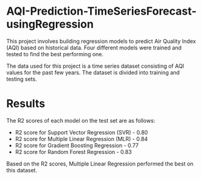 # AQI-Prediction-TimeSeriesForecast-usingRegression

This project involves building regression models to predict Air Quality Index (AQI) based on historical data. Four different models were trained and tested to find the best performing one.

The data used for this project is a time series dataset consisting of AQI values for the past few years. The dataset is divided into training and testing sets.

# Results
The R2 scores of each model on the test set are as follows:

* R2 score for Support Vector Regression (SVR) - 0.80
* R2 score for Multiple Linear Regression (MLR) - 0.84
* R2 score for Gradient Boosting Regression - 0.77
* R2 score for Random Forest Regression - 0.83

Based on the R2 scores, Multiple Linear Regression performed the best on this dataset.
